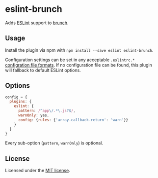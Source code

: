 # eslint-brunch
Adds [ESLint](http://eslint.org) support to [brunch](http://brunch.io).

## Usage
Install the plugin via npm with `npm install --save eslint eslint-brunch`.

Configuration settings can be set in any acceptable `.eslintrc.*` [configration file formats](http://eslint.org/docs/user-guide/configuring#configuration-file-formats). If no configuration file can be found, this plugin will fallback to default ESLint options.

## Options

```javascript
config = {
  plugins: {
    eslint: {
      pattern: /^app\/.*\.js?$/,
      warnOnly: yes,
      config: {rules: {'array-callback-return': 'warn'}}
    }
  }
}
```

Every sub-option (`pattern`, `warnOnly`) is optional.

## License

Licensed under the [MIT license](https://github.com/spyl94/eslint-brunch/blob/master/LICENSE).
